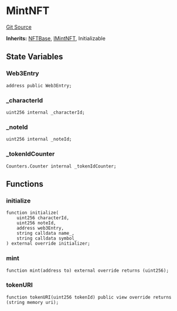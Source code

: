 # MintNFT
[Git Source](https://github.com/Crossbell-Box/Crossbell-Contracts/blob/34b32749a8bd5815fbe2026db07c401bb7f54d20/contracts/MintNFT.sol)

**Inherits:**
[NFTBase](/contracts/base/NFTBase.sol/contract.NFTBase.md), [IMintNFT](/contracts/interfaces/IMintNFT.sol/contract.IMintNFT.md), Initializable


## State Variables
### Web3Entry

```solidity
address public Web3Entry;
```


### _characterId

```solidity
uint256 internal _characterId;
```


### _noteId

```solidity
uint256 internal _noteId;
```


### _tokenIdCounter

```solidity
Counters.Counter internal _tokenIdCounter;
```


## Functions
### initialize


```solidity
function initialize(
    uint256 characterId,
    uint256 noteId,
    address web3Entry,
    string calldata name_,
    string calldata symbol_
) external override initializer;
```

### mint


```solidity
function mint(address to) external override returns (uint256);
```

### tokenURI


```solidity
function tokenURI(uint256 tokenId) public view override returns (string memory uri);
```

